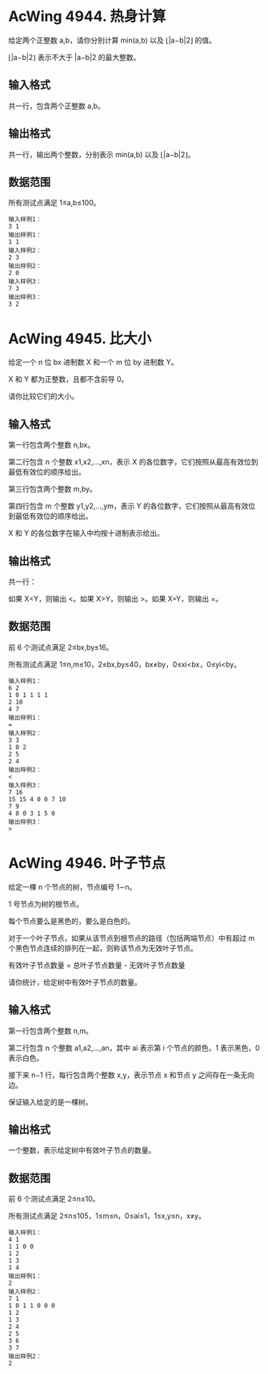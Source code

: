 # AcWing 4944. 热身计算
给定两个正整数 a,b，请你分别计算 min(a,b) 以及 ⌊|a−b|2⌋ 的值。

⌊|a−b|2⌋ 表示不大于 |a−b|2 的最大整数。

## 输入格式
共一行，包含两个正整数 a,b。

## 输出格式
共一行，输出两个整数，分别表示 min(a,b) 以及 ⌊|a−b|2⌋。

## 数据范围
所有测试点满足 1≤a,b≤100。

```
输入样例1：
3 1
输出样例1：
1 1
输入样例2：
2 3
输出样例2：
2 0
输入样例3：
7 3
输出样例3：
3 2
```

# AcWing 4945. 比大小
给定一个 n 位 bx 进制数 X 和一个 m 位 by 进制数 Y。

X 和 Y 都为正整数，且都不含前导 0。

请你比较它们的大小。

## 输入格式

第一行包含两个整数 n,bx。

第二行包含 n 个整数 x1,x2,…,xn，表示 X 的各位数字，它们按照从最高有效位到最低有效位的顺序给出。

第三行包含两个整数 m,by。

第四行包含 m 个整数 y1,y2,…,ym，表示 Y 的各位数字，它们按照从最高有效位到最低有效位的顺序给出。

X 和 Y 的各位数字在输入中均按十进制表示给出。

## 输出格式
共一行：

如果 X<Y，则输出 <。如果 X>Y，则输出 >。如果 X=Y，则输出 =。

## 数据范围
前 6 个测试点满足 2≤bx,by≤16。

所有测试点满足 1≤n,m≤10，2≤bx,by≤40，bx≠by，0≤xi<bx，0≤yi<by。

```
输入样例1：
6 2
1 0 1 1 1 1
2 10
4 7
输出样例1：
=
输入样例2：
3 3
1 0 2
2 5
2 4
输出样例2：
<
输入样例3：
7 16
15 15 4 0 0 7 10
7 9
4 8 0 3 1 5 0
输出样例3：
>
```

# AcWing 4946. 叶子节点
给定一棵 n 个节点的树，节点编号 1∼n。

1 号节点为树的根节点。

每个节点要么是黑色的，要么是白色的。

对于一个叶子节点，如果从该节点到根节点的路径（包括两端节点）中有超过 m 个黑色节点连续的排列在一起，则称该节点为无效叶子节点。

有效叶子节点数量 = 总叶子节点数量 - 无效叶子节点数量

请你统计，给定树中有效叶子节点的数量。

## 输入格式
第一行包含两个整数 n,m。

第二行包含 n 个整数 a1,a2,…,an，其中 ai 表示第 i 个节点的颜色，1 表示黑色，0 表示白色。

接下来 n−1 行，每行包含两个整数 x,y，表示节点 x 和节点 y 之间存在一条无向边。

保证输入给定的是一棵树。

## 输出格式
一个整数，表示给定树中有效叶子节点的数量。

## 数据范围
前 6 个测试点满足 2≤n≤10。

所有测试点满足 2≤n≤105，1≤m≤n，0≤ai≤1，1≤x,y≤n，x≠y。

```
输入样例1：
4 1
1 1 0 0
1 2
1 3
1 4
输出样例1：
2
输入样例2：
7 1
1 0 1 1 0 0 0
1 2
1 3
2 4
2 5
3 6
3 7
输出样例2：
2
```
